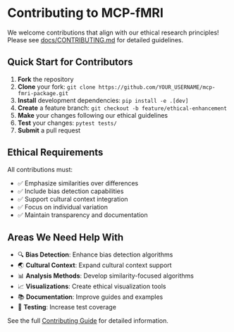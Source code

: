 # Contributing to MCP-fMRI

We welcome contributions that align with our ethical research principles! Please see [docs/CONTRIBUTING.md](docs/CONTRIBUTING.md) for detailed guidelines.

## Quick Start for Contributors

1. **Fork** the repository
2. **Clone** your fork: `git clone https://github.com/YOUR_USERNAME/mcp-fmri-package.git`
3. **Install** development dependencies: `pip install -e .[dev]`
4. **Create** a feature branch: `git checkout -b feature/ethical-enhancement`
5. **Make** your changes following our ethical guidelines
6. **Test** your changes: `pytest tests/`
7. **Submit** a pull request

## Ethical Requirements

All contributions must:
- ✅ Emphasize similarities over differences
- ✅ Include bias detection capabilities
- ✅ Support cultural context integration
- ✅ Focus on individual variation
- ✅ Maintain transparency and documentation

## Areas We Need Help With

- 🔍 **Bias Detection**: Enhance bias detection algorithms
- 🌏 **Cultural Context**: Expand cultural context support
- 📊 **Analysis Methods**: Develop similarity-focused algorithms
- 📈 **Visualizations**: Create ethical visualization tools
- 📚 **Documentation**: Improve guides and examples
- 🧪 **Testing**: Increase test coverage

See the full [Contributing Guide](docs/CONTRIBUTING.md) for detailed information.
